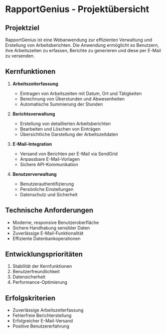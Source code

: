 # RapportGenius - Projektübersicht

## Projektziel
RapportGenius ist eine Webanwendung zur effizienten Verwaltung und Erstellung von Arbeitsberichten. Die Anwendung ermöglicht es Benutzern, ihre Arbeitszeiten zu erfassen, Berichte zu generieren und diese per E-Mail zu versenden.

## Kernfunktionen
1. **Arbeitszeiterfassung**
   - Eintragen von Arbeitszeiten mit Datum, Ort und Tätigkeiten
   - Berechnung von Überstunden und Abwesenheiten
   - Automatische Summierung der Stunden

2. **Berichtsverwaltung**
   - Erstellung von detaillierten Arbeitsberichten
   - Bearbeiten und Löschen von Einträgen
   - Übersichtliche Darstellung der Arbeitszeitdaten

3. **E-Mail-Integration**
   - Versand von Berichten per E-Mail via SendGrid
   - Anpassbare E-Mail-Vorlagen
   - Sichere API-Kommunikation

4. **Benutzerverwaltung**
   - Benutzerauthentifizierung
   - Persönliche Einstellungen
   - Datenschutz und Sicherheit

## Technische Anforderungen
- Moderne, responsive Benutzeroberfläche
- Sichere Handhabung sensibler Daten
- Zuverlässige E-Mail-Funktionalität
- Effiziente Datenbankoperationen

## Entwicklungsprioritäten
1. Stabilität der Kernfunktionen
2. Benutzerfreundlichkeit
3. Datensicherheit
4. Performance-Optimierung

## Erfolgskriterien
- Zuverlässige Arbeitszeiterfassung
- Fehlerfreie Berichterstellung
- Erfolgreicher E-Mail-Versand
- Positive Benutzererfahrung 